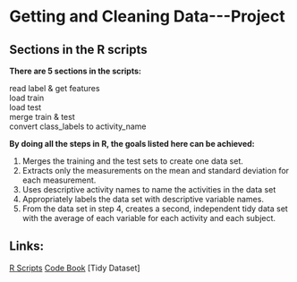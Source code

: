 # Getting and Cleaning Data---Project
## Sections in the R scripts
**There are 5 sections in the scripts:**

read label & get features<br/>
load train<br/>
load test<br/>
merge train & test<br/>
convert class_labels to activity_name

**By doing all the steps in R, the goals listed here can be achieved:**

1. Merges the training and the test sets to create one data set.
2. Extracts only the measurements on the mean and standard deviation for each measurement.
3. Uses descriptive activity names to name the activities in the data set
4. Appropriately labels the data set with descriptive variable names.
5. From the data set in step 4, creates a second, independent tidy data set with the average of each variable for each activity and each subject.

## Links:

[R Scripts](https://github.com/hyzhang1016/datasciencecoursera/blob/master/Course%203%20Project/run_analysis.R)
[Code Book](https://github.com/hyzhang1016/datasciencecoursera/blob/master/Course%203%20Project/CodeBook.md)
[Tidy Dataset]
